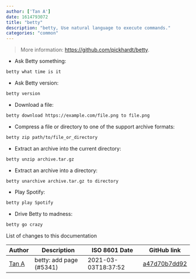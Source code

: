 ```yaml
---
author: ['Tan A']
date: 1614793072
title: "betty"
description: "betty, Use natural language to execute commands."
categories: "common"
---
```

> More information: <https://github.com/pickhardt/betty>.

- Ask Betty something:

```bash
betty what time is it
```

- Ask Betty version:

```bash
betty version
```

- Download a file:

```bash
betty download https://example.com/file.png to file.png
```

- Compress a file or directory to one of the support archive formats:

```bash
betty zip path/to/file_or_directory
```

- Extract an archive into the current directory:

```bash
betty unzip archive.tar.gz
```

- Extract an archive into a directory:

```bash
betty unarchive archive.tar.gz to directory
```

- Play Spotify:

```bash
betty play Spotify
```

- Drive Betty to madness:

```bash
betty go crazy
```
List of changes to this documentation


Author | Description | ISO 8601 Date | GitHub link
------|-----|-----|-----
[Tan A](mailto:40173707+Yutyo@users.noreply.github.com) | betty: add page (#5341) | 2021-03-03T18:37:52 | [a47d70b7dd92](https://github.com/tldr-pages/tldr/commit/a47d70b7dd9236ad70952160b3d6d9067289c7bf)

